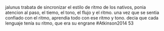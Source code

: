 jalunus trabata de sincronizar el estilo de ritmo de los nativos, ponia atencion al paso, el tiemo, el tono, el flujo y el ritmo. una vez que se sentia confiado con el ritmo, aprendia todo con ese ritmo y tono.
decia que cada lenguaje tenía su ritmo, que era su engrane #Atkinson2014 53
